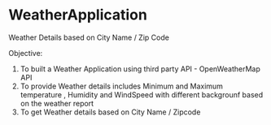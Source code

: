 # WeatherApplication
Weather Details based on City Name / Zip Code

Objective:
1) To built a Weather Application using third party API - OpenWeatherMap API
2) To provide Weather details includes Minimum and Maximum temperature , Humidity and WindSpeed with different backgrounf based on the weather report
3) To get Weather details based on City Name / Zipcode




